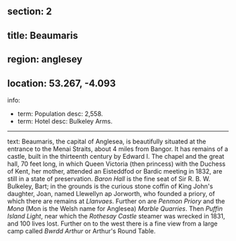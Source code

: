 section: 2
----
title: Beaumaris
----
region: anglesey
----
location: 53.267, -4.093
----
info:
- term: Population
  desc: 2,558.
- term: Hotel
  desc: Bulkeley Arms.
----
text: <span class="smcp">Beaumaris</span>, the capital of Anglesea, is beautifully situated at the entrance to the Menai Straits, about 4 miles from Bangor. It has remains of a castle, built in the thirteenth century by Edward I. The chapel and the great hall, 70 feet long, in which Queen Victoria (then princess) with the Duchess of Kent, her mother, attended an Eisteddfod or Bardic meeting in 1832, are still in a state of preservation. *Baron Hall* is the fine seat of Sir R. B. W. Bulkeley, Bart; in the grounds is the curious stone coffin of King John's daughter, Joan, named Llewellyn ap Jorworth, who founded a priory, of which there are remains at *Llanvaes*. Further on are *Penmon Priory* and the *Mona* (Mon is the Welsh name for Anglesea) *Marble Quarries*. Then *Puffin Island Light*, near which the *Rothesay Castle* steamer was wrecked in 1831, and 100 lives lost. Further on to the west there is a fine view from a large camp called *Bwrdd Arthur* or Arthur's Round Table.
